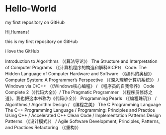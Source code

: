 # Hello-World
my first repository on GitHub

Hi,Humans!

this is my first repository on GitHub

i love the GitHub

Introduction to Algorithms （《算法导论》）
The Structure and Interpretation of Computer Programs （《计算机程序的构造和解释SICP》）
Code: The Hidden Language of Computer Hardware and Software （《编码的奥秘》）
Computer System: A Programmer’s Perspective （《深入理解计算机系统》） / Windows via C/C++ （《Windows核心编程》 / 《程序员的自我修养》
Code Complete 2（《代码大全》）/ The Pragmatic Programmer （《程序员修炼之道》，我也把这本书称为《代码小全》）
Programming Pearls （《编程珠玑》） / Algorithms / Algorithm Design / 《编程之美》
The C Programming Language
The C++ Programming Language / Programming: Principles and Practice Using C++ / Accelerated C++
Clean Code / Implementation Patterns
Design Patterns （《设计模式》） / Agile Software Development, Principles, Patterns, and Practices
Refactoring （《重构》）
